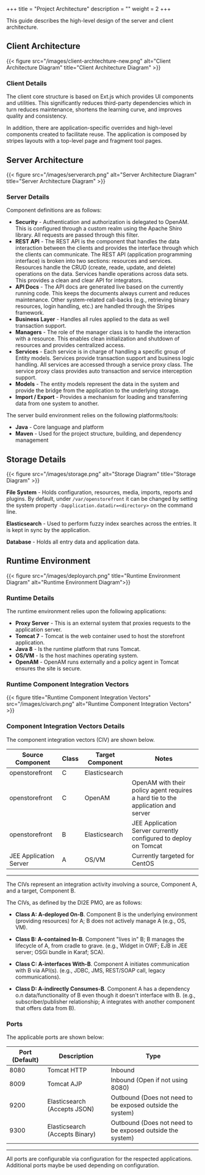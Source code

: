 +++
title = "Project Architecture"
description = ""
weight = 2
+++

This guide describes the high-level design of the server and client architecture.
<!--more-->

## Client Architecture

{{< figure src="/images/client-archtechture-new.png" alt="Client Architecture Diagram" title="Client Architecture Diagram" >}}

### Client Details

The client core structure is based on Ext.js which provides UI components and utilities. This significantly reduces third-party dependencies which in turn reduces maintenance, shortens the learning curve, and improves quality and consistency.

In addition, there are application-specific overrides and high-level components created to facilitate reuse.
The application is composed by stripes layouts with a top-level page and fragment tool pages.

## Server Architecture

{{< figure src="/images/serverarch.png" alt="Server Architecture Diagram" title="Server Architecture Diagram" >}}

### Server Details

Component definitions are as follows:

- **Security** - Authentication and authorization is delegated to OpenAM. This is configured through a custom realm using the Apache Shiro library. All requests are passed through this filter.
- **REST API** - The REST API is the component that handles the data interaction between the clients and provides the interface through which the clients can communicate. The REST API (application programming interface) is broken into two sections: resources and services. Resources handle the CRUD (create, reade, update, and delete) operations on the data. Services handle operations across data sets. This provides a clean and clear API for integrators.
- **API Docs** - The API docs are generated live based on the currently running code. This keeps the documents always current and reduces maintenance. Other system-related call-backs (e.g., retrieving binary resources, login handling, etc.) are handled through the Stripes framework.
- **Business Layer**  - Handles all rules applied to the data as well transaction support.
- **Managers** - The role of the manager class is to handle the interaction with a resource. This enables clean initialization and shutdown of resources and provides centralized access.
- **Services** - Each service is in charge of handling a specific group of Entity models. Services provide transaction support and business logic handling. All services are accessed through a service proxy class.  The service proxy class provides auto transaction and service interception support.
- **Models**  - The entity models represent the data in the system and provide the bridge from the application to the underlying storage.
- **Import / Export** - Provides a mechanism for loading and transferring data from one system to another.

The server build environment relies on the following platforms/tools:

- **Java** - Core language and platform
- **Maven** - Used for the project structure, building, and dependency management

## Storage Details

{{< figure src="/images/storage.png" alt="Storage Diagram" title="Storage Diagram" >}}

**File System**  - Holds configuration, resources, media, imports, reports and plugins. By default, under `/var/openstorefront` it can be changed by setting the system property `-Dapplication.datadir=<directory>` on the command line.

**Elasticsearch** - Used to perform fuzzy index searches across the entries. It is kept in sync by the application.

**Database** - Holds all entry data and application data.

## Runtime Environment

{{< figure src="/images/deployarch.png" title="Runtime Environment Diagram" alt="Runtime Environment Diagram">}}

### Runtime Details

The runtime environment relies upon the following applications:

- **Proxy Server** - This is an external system that proxies requests to the application server.
- **Tomcat 7** - Tomcat is the web container used to host the storefront application.
- **Java 8** - Is the runtime platform that runs Tomcat.
- **OS/VM** - Is the host machines operating system.
- **OpenAM** - OpenAM runs externally and a policy agent in Tomcat ensures the site is secure.

### Runtime Component Integration Vectors

{{< figure title="Runtime Component Integration Vectors" src="/images/civarch.png" alt="Runtime Component Integration Vectors" >}}

### Component Integration Vectors Details

The component integration vectors (CIV) are shown below.

| Source Component       | Class | Target Component | Notes                                                                            |
|------------------------|-------|------------------|----------------------------------------------------------------------------------|
| openstorefront         | C     | Elasticsearch    |                                                                                  |
| openstorefront         | C     | OpenAM           | OpenAM with their policy agent requires a hard tie to the application and server |
| openstorefront         | B     | Elasticsearch    | JEE Application Server currently configured to deploy on Tomcat                  |
| JEE Application Server | A     | OS/VM            | Currently targeted for CentOS                                                    |

------

The CIVs represent an integration activity involving a source, Component
A, and a target, Component B.

The CIVs, as defined by the DI2E PMO, are as follows:

- **Class A: A-deployed On-B**. Component B is the underlying
    environment (providing resources) for A; B does not actively manage
    A (e.g., OS, VM).

- **Class B: A-contained In-B**. Component "lives in"  B; B manages
    the lifecycle of A, from cradle to grave. (e.g., Widget in OWF; EJB
    in JEE server; OSGi bundle in Karaf; SCA).

- **Class C: A-interfaces With-B**. Component A initiates
    communication with B via API(s). (e.g., JDBC, JMS, REST/SOAP call,
    legacy communications).

- **Class D: A-indirectly Consumes-B**. Component A has a dependency
    o.n data/functionality of B even though it doesn't interface with B.
    (e.g., subscriber/publisher relationship; A integrates with another
    component that offers data from B).

### Ports

The applicable ports are shown below:

| Port (Default) | Description                   | Type                                                     |
|---------------|-------------------------------|----------------------------------------------------------|
| 8080          | Tomcat HTTP                   | Inbound                                                  |
| 8009          | Tomcat AJP                    | Inbound (Open if not using 8080)                          |
| 9200          | Elasticsearch (Accepts JSON)   | Outbound (Does not need to be exposed outside the system) |
| 9300          | Elasticsearch (Accepts Binary) | Outbound (Does not need to be exposed outside the system) |

------

All ports are configurable via configuration for the respected applications. Additional ports maybe be used depending on configuration.
